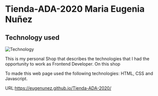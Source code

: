 # Tienda-ADA-2020 Maria Eugenia Nuñez

## Technology used

  ![Technology](https://user-images.githubusercontent.com/30186107/29488525-f55a69d0-84da-11e7-8a39-5476f663b5eb.png)


This is my personal Shop that describes the technologies that I had the opportunity to work as Frontend Developer. On this shop

To made this web page used the following technologies: HTML, CSS and Javascript.

URL:https://eugenunez.github.io/Tienda-ADA-2020/

